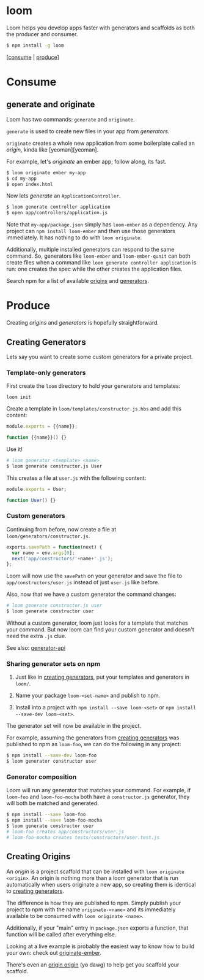 loom
====

Loom helps you develop apps faster with generators and scaffolds as
both the producer and consumer.

```sh
$ npm install -g loom
```

[[consume](#consume) | [produce](#produce)]

Consume
=======

generate and originate
----------------------

Loom has two commands: `generate` and `originate`.

`generate` is used to create new files in your app from _generators_.

`originate` creates a whole new application from some boilerplate
called an _origin_, kinda like [yeoman][yeoman].

For example, let's _originate_ an ember app; follow along, its fast.

```sh
$ loom originate ember my-app
$ cd my-app
$ open index.html
```

Now lets _generate_ an `ApplicationController`.

```sh
$ loom generate controller application
$ open app/controllers/application.js
```

Note that `my-app/package.json` simply has `loom-ember` as a dependency.
Any project can `npm install loom-ember` and then use those generators
immediately. It has nothing to do with `loom originate`.

Additionally, multiple installed generators can respond to the same
command. So, generators like `loom-ember` and `loom-ember-qunit` can
both create files when a command like `loom generate controller application`
is run: one creates the spec while the other creates the application
files.

Search npm for a list of available
[origins](https://npmjs.org/search?q=originate-) and
[generators](https://npmjs.org/search?q=loom-).

Produce
=======

Creating _origins_ and _generators_ is hopefully straightforward.

Creating Generators
-------------------

Lets say you want to create some custom generators for a private
project.

### Template-only generators

First create the `loom` directory to hold your generators and templates:

`loom init`

Create a template in `loom/templates/constructor.js.hbs` and add this
content:

```js
module.exports = {{name}};

function {{name}}() {}
```

Use it!

```sh
# loom generator <template> <name>
$ loom generate constructor.js User
```

This creates a file at `user.js` with the following content:

```js
module.exports = User;

function User() {}
```

### Custom generators

Continuing from before, now create a file at
`loom/generators/constructor.js`.

```js
exports.savePath = function(next) {
  var name = env.args[0];
  next('app/constructors/'+name+'.js');
};
```

Loom will now use the `savePath` on your generator and save the file to
`app/constructors/user.js` instead of just `user.js` like before.

Also, now that we have a custom generator the command changes:

```sh
# loom generate constructor.js user
$ loom generate constructor user
```

Without a custom generator, loom just looks for a template that
matches your command. But now loom can find your custom generator and
doesn't need the extra `.js` clue.

See also: [generator-api](#generator-api)

### Sharing generator sets on npm

1. Just like in [creating generators](#creating-generators), put your
templates and generators in `loom/`.

2. Name your package `loom-<set-name>` and publish to npm.

3. Install into a project with `npm install --save loom-<set>` or `npm
   install --save-dev loom-<set>`.

The generator set will now be available in the project.

For example, assuming the generators from [creating
generators](#creating-generators) was published to npm as `loom-foo`, we
can do the following in any project:

```sh
$ npm install --save-dev loom-foo
$ loom generator constructor user
```

### Generator composition

Loom will run any generator that matches your command. For example, if
`loom-foo` and `loom-foo-mocha` both have a `constructor.js` generator,
they will both be matched and generated.

```sh
$ npm install --save loom-foo
$ npm install --save loom-foo-mocha
$ loom generate constructor user
# loom-foo creates app/constructors/user.js
# loom-foo-mocha creates tests/constructors/user.test.js
```

Creating Origins
----------------

An _origin_ is a project scaffold that can be installed with `loom
originate <origin>`. An origin is nothing more than a loom generator
that is run automatically when users originate a new app, so creating
them is identical to [creating generators](#creating-generators).

The difference is how they are published to npm. Simply publish your
project to npm with the name `originate-<name>` and its immediately
available to be consumed with `loom originate <name>`.

Additionally, if your "main" entry in `package.json` exports a function, that
function will be called after everything else.

Looking at a live example is probably the easiest way to know how to
build your own: check out [originate-ember][originate-ember].

There's even an [origin origin][yodawg] (yo dawg) to help get you
scaffold your scaffold.

  [yodawg]:https://github.com/rpflorence/originate-origin
  [originate-ember]:https://github.com/rpflorence/originate-ember

